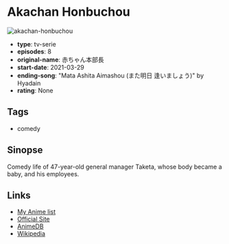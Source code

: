 # Akachan Honbuchou

![akachan-honbuchou](https://cdn.myanimelist.net/images/anime/1585/113558.jpg)

-   **type**: tv-serie
-   **episodes**: 8
-   **original-name**: 赤ちゃん本部長
-   **start-date**: 2021-03-29
-   **ending-song**: "Mata Ashita Aimashou (また明日 逢いましょう)" by Hyadain
-   **rating**: None

## Tags

-   comedy

## Sinopse

Comedy life of 47-year-old general manager Taketa, whose body became a baby, and his employees.

## Links

-   [My Anime list](https://myanimelist.net/anime/48495/Akachan_Honbuchou)
-   [Official Site](https://www.nhk.jp/p/ts/7PR67N6RJ8/)
-   [AnimeDB](http://anidb.info/perl-bin/animedb.pl?show=anime&aid=16085)
-   [Wikipedia](https://ja.wikipedia.org/wiki/%E8%B5%A4%E3%81%A1%E3%82%83%E3%82%93%E6%9C%AC%E9%83%A8%E9%95%B7)
